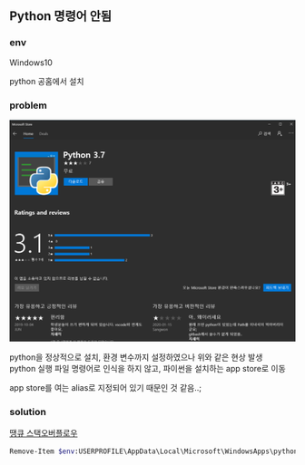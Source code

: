 ## Python 명령어 안됨

### env
Windows10

python 공홈에서 설치

### problem
![Alt text](img/python_appstore.PNG)

python을 정상적으로 설치, 환경 변수까지 설정하였으나 위와 같은 현상 발생\
python 실행 파일 명령어로 인식을 하지 않고, 파이썬을 설치하는 app store로 이동

app store를 여는 alias로 지정되어 있기 때문인 것 같음..;
### solution
[땡큐 스택오버플로우](https://stackoverflow.com/questions/58754860/cmd-opens-windows-store-when-i-type-python)

```bash
Remove-Item $env:USERPROFILE\AppData\Local\Microsoft\WindowsApps\python*.exe
```
